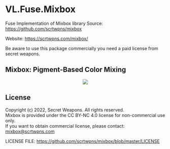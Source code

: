 # VL.Fuse.Mixbox
Fuse Implementation of Mixbox library
Source: https://github.com/scrtwpns/mixbox

Website: https://scrtwpns.com/mixbox/

Be aware to use this package commercially you need a paid license from secret weapons.

## Mixbox: Pigment-Based Color Mixing
<p align="center">
  <img src="https://scrtwpns.com/mixbox/teaser.jpg"/>
</p>


## License
Copyright (c) 2022, Secret Weapons. All rights reserved.<br>
Mixbox is provided under the CC BY-NC 4.0 license for non-commercial use only.<br>
If you want to obtain commercial license, please contact: mixbox@scrtwpns.com

LICENSE FILE:
https://github.com/scrtwpns/mixbox/blob/master/LICENSE
